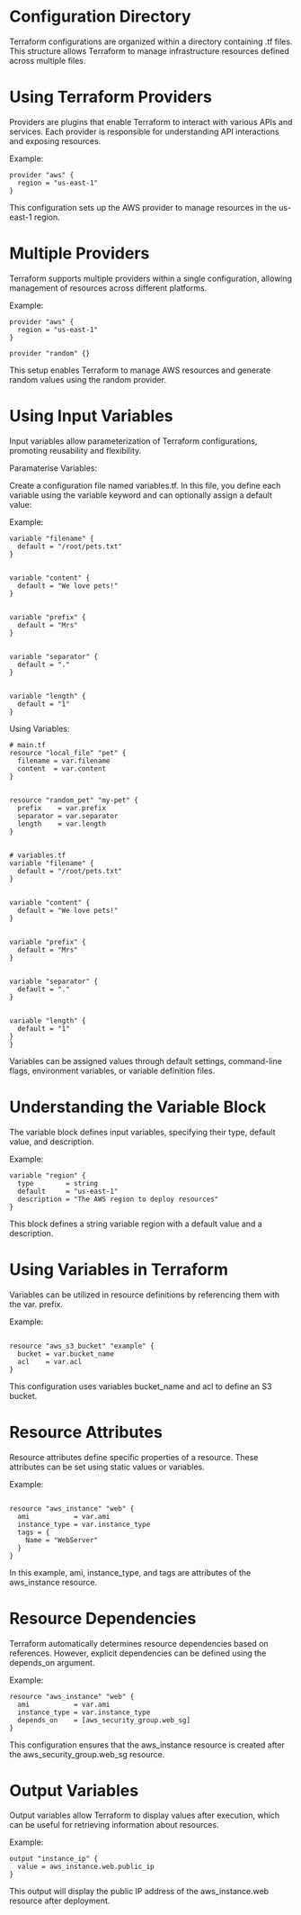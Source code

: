 # Configuration Directory
Terraform configurations are organized within a directory containing .tf files. This structure allows Terraform to manage infrastructure resources defined across multiple files.


# Using Terraform Providers
Providers are plugins that enable Terraform to interact with various APIs and services. Each provider is responsible for understanding API interactions and exposing resources.

Example:

```hcl
provider "aws" {
  region = "us-east-1"
}
```
This configuration sets up the AWS provider to manage resources in the us-east-1 region.


# Multiple Providers
Terraform supports multiple providers within a single configuration, allowing management of resources across different platforms.

Example:

```hcl
provider "aws" {
  region = "us-east-1"
}

provider "random" {}
```
This setup enables Terraform to manage AWS resources and generate random values using the random provider.

# Using Input Variables
Input variables allow parameterization of Terraform configurations, promoting reusability and flexibility.


Paramaterise Variables:

Create a configuration file named variables.tf. In this file, you define each variable using the variable keyword and can optionally assign a default value:

Example:
```hcl
variable "filename" {
  default = "/root/pets.txt"
}


variable "content" {
  default = "We love pets!"
}


variable "prefix" {
  default = "Mrs"
}


variable "separator" {
  default = "."
}


variable "length" {
  default = "1"
}
```
Using Variables:

```hcl
# main.tf
resource "local_file" "pet" {
  filename = var.filename
  content  = var.content
}


resource "random_pet" "my-pet" {
  prefix    = var.prefix
  separator = var.separator
  length    = var.length
}


# variables.tf
variable "filename" {
  default = "/root/pets.txt"
}


variable "content" {
  default = "We love pets!"
}


variable "prefix" {
  default = "Mrs"
}


variable "separator" {
  default = "."
}


variable "length" {
  default = "1"
}
}
```
Variables can be assigned values through default settings, command-line flags, environment variables, or variable definition files.


# Understanding the Variable Block
The variable block defines input variables, specifying their type, default value, and description.

Example:

```hcl
variable "region" {
  type        = string
  default     = "us-east-1"
  description = "The AWS region to deploy resources"
}
```
This block defines a string variable region with a default value and a description.

# Using Variables in Terraform
Variables can be utilized in resource definitions by referencing them with the var. prefix.

Example:

```hcl

resource "aws_s3_bucket" "example" {
  bucket = var.bucket_name
  acl    = var.acl
}
```
This configuration uses variables bucket_name and acl to define an S3 bucket.

# Resource Attributes
Resource attributes define specific properties of a resource. These attributes can be set using static values or variables.

Example:

```hcl

resource "aws_instance" "web" {
  ami           = var.ami
  instance_type = var.instance_type
  tags = {
    Name = "WebServer"
  }
}
```
In this example, ami, instance_type, and tags are attributes of the aws_instance resource.


# Resource Dependencies
Terraform automatically determines resource dependencies based on references. However, explicit dependencies can be defined using the depends_on argument.

Example:

```hcl
resource "aws_instance" "web" {
  ami           = var.ami
  instance_type = var.instance_type
  depends_on    = [aws_security_group.web_sg]
}
```
This configuration ensures that the aws_instance resource is created after the aws_security_group.web_sg resource.

# Output Variables
Output variables allow Terraform to display values after execution, which can be useful for retrieving information about resources.


Example:

```hcl
output "instance_ip" {
  value = aws_instance.web.public_ip
}
```
This output will display the public IP address of the aws_instance.web resource after deployment.
